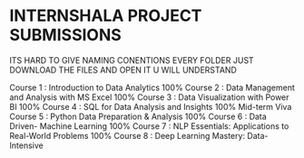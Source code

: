 
#  INTERNSHALA PROJECT SUBMISSIONS

ITS HARD TO GIVE NAMING CONENTIONS EVERY FOLDER JUST DOWNLOAD THE FILES AND OPEN IT U WILL UNDERSTAND

Course 1 : Introduction to Data Analytics
100%
Course 2 : Data Management and Analysis with MS Excel
100%
Course 3 : Data Visualization with Power BI
100%
Course 4 : SQL for Data Analysis and Insights
100%
Mid-term Viva
Course 5 : Python Data Preparation & Analysis
100%
Course 6 : Data Driven- Machine Learning
100%
Course 7 : NLP Essentials: Applications to Real-World Problems
100%
Course 8 : Deep Learning Mastery: Data-Intensive



